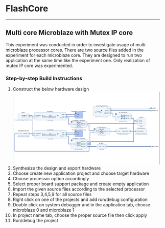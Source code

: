 # FlashCore

***

## Multi core Microblaze with Mutex IP core

This experiment was conducted in order to investigate usage of multi microblaze processor cores. There are two source files added in the experiment for each microblaze core. They are designed to run two application at the same time like the experiment one. Only realization of mutex IP core was experimented.

### Step-by-step Build Instructions

1. Construct the below hardware design
![Hardware Design for experiment one](./../Images/multicore_mutex.png)
2. Synthesize the design and export hardware
3. Choose create new application project and choose target hardware
4. Choose processor option accordingly
5. Select proper board support package and create empty application
6. Import the given source files according to the selected processor
7. Repeat steps 3,4,5,6 for all source files
8. Right click on one of the projects and add run/debug configuration
9. Double click on system debugger and in the application tab, choose microblaze 0 and microblaze 1
10. In project name tab, choose the proper source file then click apply
11. Run/debug the project 

